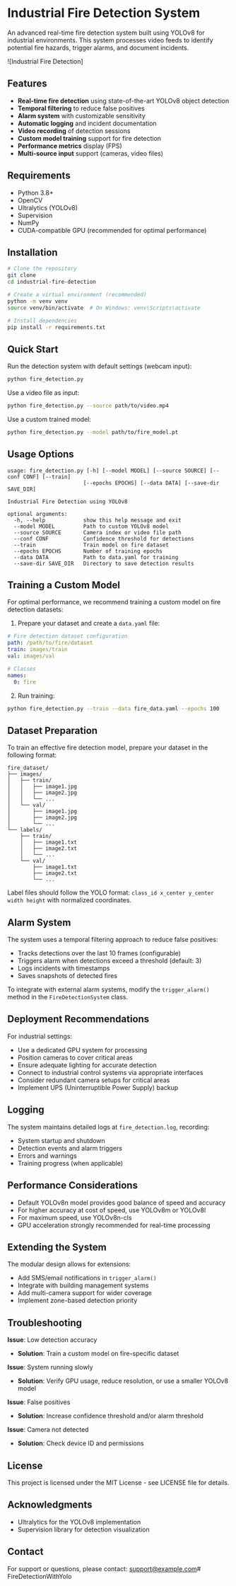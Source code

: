 # Industrial Fire Detection System

An advanced real-time fire detection system built using YOLOv8 for industrial environments. This system processes video feeds to identify potential fire hazards, trigger alarms, and document incidents.

![Industrial Fire Detection]

## Features

- **Real-time fire detection** using state-of-the-art YOLOv8 object detection
- **Temporal filtering** to reduce false positives
- **Alarm system** with customizable sensitivity
- **Automatic logging** and incident documentation
- **Video recording** of detection sessions
- **Custom model training** support for fire detection
- **Performance metrics** display (FPS)
- **Multi-source input** support (cameras, video files)

## Requirements

- Python 3.8+
- OpenCV
- Ultralytics (YOLOv8)
- Supervision
- NumPy
- CUDA-compatible GPU (recommended for optimal performance)

## Installation

```bash
# Clone the repository
git clone 
cd industrial-fire-detection

# Create a virtual environment (recommended)
python -m venv venv
source venv/bin/activate  # On Windows: venv\Scripts\activate

# Install dependencies
pip install -r requirements.txt
```

## Quick Start

Run the detection system with default settings (webcam input):

```bash
python fire_detection.py
```

Use a video file as input:

```bash
python fire_detection.py --source path/to/video.mp4
```

Use a custom trained model:

```bash
python fire_detection.py --model path/to/fire_model.pt
```

## Usage Options

```
usage: fire_detection.py [-h] [--model MODEL] [--source SOURCE] [--conf CONF] [--train]
                        [--epochs EPOCHS] [--data DATA] [--save-dir SAVE_DIR]

Industrial Fire Detection using YOLOv8

optional arguments:
  -h, --help            show this help message and exit
  --model MODEL         Path to custom YOLOv8 model
  --source SOURCE       Camera index or video file path
  --conf CONF           Confidence threshold for detections
  --train               Train model on fire dataset
  --epochs EPOCHS       Number of training epochs
  --data DATA           Path to data.yaml for training
  --save-dir SAVE_DIR   Directory to save detection results
```

## Training a Custom Model

For optimal performance, we recommend training a custom model on fire detection datasets:

1. Prepare your dataset and create a `data.yaml` file:

```yaml
# Fire detection dataset configuration
path: /path/to/fire/dataset
train: images/train
val: images/val

# Classes
names:
  0: fire
```

2. Run training:

```bash
python fire_detection.py --train --data fire_data.yaml --epochs 100
```

## Dataset Preparation

To train an effective fire detection model, prepare your dataset in the following format:

```
fire_dataset/
├── images/
│   ├── train/
│   │   ├── image1.jpg
│   │   ├── image2.jpg
│   │   └── ...
│   └── val/
│       ├── image1.jpg
│       ├── image2.jpg
│       └── ...
└── labels/
    ├── train/
    │   ├── image1.txt
    │   ├── image2.txt
    │   └── ...
    └── val/
        ├── image1.txt
        ├── image2.txt
        └── ...
```

Label files should follow the YOLO format: `class_id x_center y_center width height` with normalized coordinates.

## Alarm System

The system uses a temporal filtering approach to reduce false positives:

- Tracks detections over the last 10 frames (configurable)
- Triggers alarm when detections exceed a threshold (default: 3)
- Logs incidents with timestamps
- Saves snapshots of detected fires

To integrate with external alarm systems, modify the `trigger_alarm()` method in the `FireDetectionSystem` class.

## Deployment Recommendations

For industrial settings:

- Use a dedicated GPU system for processing
- Position cameras to cover critical areas
- Ensure adequate lighting for accurate detection
- Connect to industrial control systems via appropriate interfaces
- Consider redundant camera setups for critical areas
- Implement UPS (Uninterruptible Power Supply) backup

## Logging

The system maintains detailed logs at `fire_detection.log`, recording:

- System startup and shutdown
- Detection events and alarm triggers
- Errors and warnings
- Training progress (when applicable)

## Performance Considerations

- Default YOLOv8n model provides good balance of speed and accuracy
- For higher accuracy at cost of speed, use YOLOv8m or YOLOv8l
- For maximum speed, use YOLOv8n-cls
- GPU acceleration strongly recommended for real-time processing

## Extending the System

The modular design allows for extensions:

- Add SMS/email notifications in `trigger_alarm()`
- Integrate with building management systems
- Add multi-camera support for wider coverage
- Implement zone-based detection priority

## Troubleshooting

**Issue**: Low detection accuracy
- **Solution**: Train a custom model on fire-specific dataset

**Issue**: System running slowly
- **Solution**: Verify GPU usage, reduce resolution, or use a smaller YOLOv8 model

**Issue**: False positives
- **Solution**: Increase confidence threshold and/or alarm threshold

**Issue**: Camera not detected
- **Solution**: Check device ID and permissions

## License

This project is licensed under the MIT License - see LICENSE file for details.

## Acknowledgments

- Ultralytics for the YOLOv8 implementation
- Supervision library for detection visualization

## Contact

For support or questions, please contact: support@example.com#   F i r e D e t e c t i o n W i t h Y o l o  
 